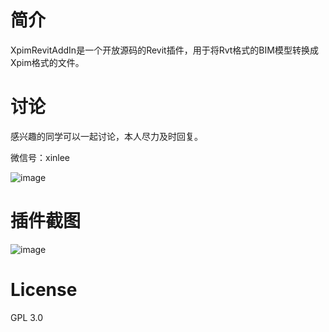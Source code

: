 # 简介
XpimRevitAddIn是一个开放源码的Revit插件，用于将Rvt格式的BIM模型转换成Xpim格式的文件。

# 讨论
感兴趣的同学可以一起讨论，本人尽力及时回复。

微信号：xinlee

![image](https://user-images.githubusercontent.com/8390823/163516825-f5b99713-8cf4-4eb3-b2d3-6e71523e520e.png)

# 插件截图
![image](https://user-images.githubusercontent.com/8390823/163512722-aa8b2660-6f35-4bec-946c-f821ba0e41f7.png)

# License
GPL 3.0
